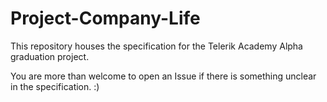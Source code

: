 # Project-Company-Life

This repository houses the specification for the Telerik Academy Alpha graduation project.

You are more than welcome to open an Issue if there is something unclear in the specification. :)
